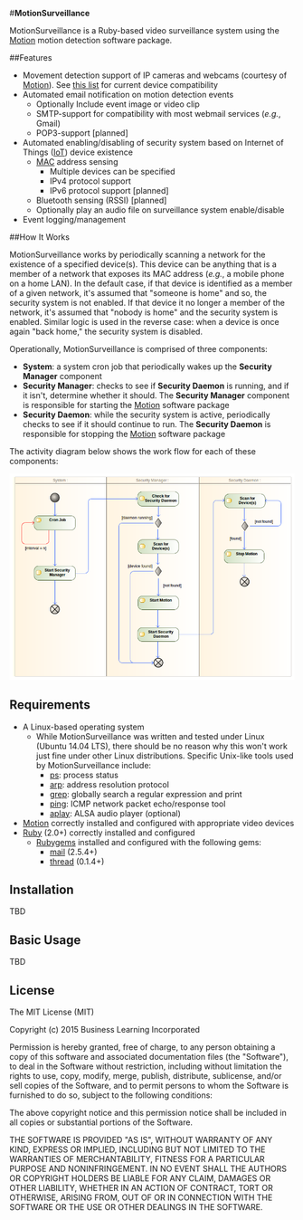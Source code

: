 #**MotionSurveillance**

MotionSurveillance is a Ruby-based video surveillance system using the [Motion](http://www.lavrsen.dk/foswiki/bin/view/Motion/WebHome "Motion") motion detection software package. 

##Features

 - Movement detection support of IP cameras and webcams (courtesy of [Motion](http://www.lavrsen.dk/foswiki/bin/view/Motion/WebHome "Motion")). See [this list](http://www.lavrsen.dk/foswiki/bin/view/Motion/WorkingDevices "Device Compatibility") for current device compatibility
 - Automated email notification on motion detection events
	 - Optionally Include event image or video clip
	 - SMTP-support for compatibility with most webmail services (*e.g.*, Gmail)
	 - POP3-support [planned]
 - Automated enabling/disabling of security system based on Internet of Things ([IoT](http://en.wikipedia.org/wiki/Internet_of_Things "Internet of Things")) device existence
	 - [MAC](http://en.wikipedia.org/wiki/MAC_address "MAC address") address sensing
		 - Multiple devices can be specified
		 - IPv4 protocol support
		 - IPv6 protocol support [planned]
	 - Bluetooth sensing (RSSI) [planned]
	 - Optionally play an audio file on surveillance system enable/disable
 - Event logging/management
 
##How It Works

MotionSurveillance works by periodically scanning a network for the existence of a specified device(s). This device can be anything that is a member of a network that exposes its MAC address (*e.g.*, a mobile phone on a home LAN). In the default case, if that device is identified as a member of a given network, it's assumed that "someone is home" and so, the security system is not enabled. If that device it no longer a member of the network, it's assumed that "nobody is home" and the security system is enabled. Similar logic is used in the reverse case: when a device is once again "back home," the security system is disabled.

Operationally, MotionSurveillance is comprised of three components: 

- **System**: a system cron job that periodically wakes up the **Security Manager** component
- **Security Manager**: checks to see if **Security Daemon** is running, and if it isn't, determine whether it should. The **Security Manager** component is responsible for starting the [Motion](http://www.lavrsen.dk/foswiki/bin/view/Motion/WebHome "Motion") software package
- **Security Daemon**: while the security system is active, periodically checks to see if it should continue to run. The **Security Daemon** is responsible for stopping the [Motion](http://www.lavrsen.dk/foswiki/bin/view/Motion/WebHome "Motion") software package

The activity diagram below shows the work flow for each of these components:

![MotionSurveillance Activity Diagram](https://raw.githubusercontent.com/richbl/motion-surveillance/master/security_activity_diagram.png "MotionSurveillance Activity Diagram")

## Requirements

 - A Linux-based operating system
	 - While MotionSurveillance was written and tested under Linux (Ubuntu 14.04 LTS), there should be no reason why this won't work just fine under other Linux distributions. Specific Unix-like tools used by MotionSurveillance include:
		 - [ps](http://en.wikipedia.org/wiki/Ps_%28Unix%29): process status
		 - [arp](http://en.wikipedia.org/wiki/Address_Resolution_Protocol): address resolution protocol
		 - [grep](http://en.wikipedia.org/wiki/Grep): globally search a regular expression and print
		 - [ping](http://en.wikipedia.org/wiki/Ping_(networking_utility)): ICMP network packet echo/response tool
		 - [aplay](http://en.wikipedia.org/wiki/Aplay): ALSA audio player (optional)
 - [Motion](http://www.lavrsen.dk/foswiki/bin/view/Motion/WebHome "Motion") correctly installed and configured with appropriate video devices
 - [Ruby](https://www.ruby-lang.org/en/ "Ruby") (2.0+) correctly installed and configured
	 - [Rubygems](https://rubygems.org/ "Rubygems") installed and configured with the following gems:
		 - [mail](https://rubygems.org/gems/mail) (2.5.4+)
		 - [thread](https://rubygems.org/gems/thread) (0.1.4+)

## Installation
TBD
	
## Basic Usage
TBD

## License

The MIT License (MIT)

Copyright (c) 2015 Business Learning Incorporated

Permission is hereby granted, free of charge, to any person obtaining a copy
of this software and associated documentation files (the "Software"), to deal
in the Software without restriction, including without limitation the rights
to use, copy, modify, merge, publish, distribute, sublicense, and/or sell
copies of the Software, and to permit persons to whom the Software is
furnished to do so, subject to the following conditions:

The above copyright notice and this permission notice shall be included in all
copies or substantial portions of the Software.

THE SOFTWARE IS PROVIDED "AS IS", WITHOUT WARRANTY OF ANY KIND, EXPRESS OR
IMPLIED, INCLUDING BUT NOT LIMITED TO THE WARRANTIES OF MERCHANTABILITY,
FITNESS FOR A PARTICULAR PURPOSE AND NONINFRINGEMENT. IN NO EVENT SHALL THE
AUTHORS OR COPYRIGHT HOLDERS BE LIABLE FOR ANY CLAIM, DAMAGES OR OTHER
LIABILITY, WHETHER IN AN ACTION OF CONTRACT, TORT OR OTHERWISE, ARISING FROM,
OUT OF OR IN CONNECTION WITH THE SOFTWARE OR THE USE OR OTHER DEALINGS IN THE
SOFTWARE.
